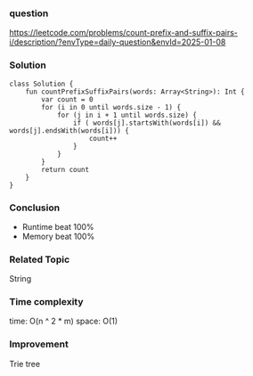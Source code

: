 ### question
https://leetcode.com/problems/count-prefix-and-suffix-pairs-i/description/?envType=daily-question&envId=2025-01-08

### Solution
```
class Solution {
    fun countPrefixSuffixPairs(words: Array<String>): Int {
        var count = 0
        for (i in 0 until words.size - 1) {
            for (j in i + 1 until words.size) {
                if ( words[j].startsWith(words[i]) && words[j].endsWith(words[i])) {
                    count++
                }
            }
        }
        return count
    }
}
```

### Conclusion
- Runtime beat 100% 
- Memory beat 100%

### Related Topic
String

### Time complexity
time: O(n ^ 2 * m)
space: O(1)

### Improvement
Trie tree
